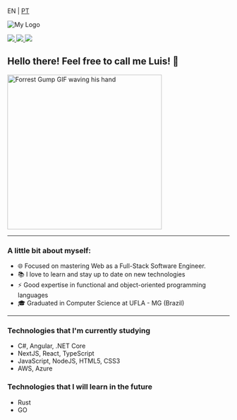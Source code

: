 <p>EN | 
  <a href="https://github.com/luis-saes/luis-saes/blob/main/README-ptbr.md">PT</a>
</p>

![My Logo](https://i.imgur.com/y1SyDdA.png)

<a href="https://www.linkedin.com/in/luis-saes/">
  <img src="https://img.shields.io/badge/Luis Saes-blue?style=flat-square&logo=linkedin&labelColor=blue">
</a>

<a href="https://medium.com/@luisaes">
  <img src="https://img.shields.io/badge/-@luisaes-000?style=flat&labelColor=000000&logo=Medium">
</a>

<a href="https://luis-saes.github.io/developer-portfolio/">
  <img src="https://img.shields.io/badge/My%20Developer%20Portfolio-%230096ff">
</a>

## Hello there! Feel free to call me Luis! 👋

<img alt="Forrest Gump GIF waving his hand" src="http://www.reactiongifs.com/r/fgwv.gif" width=350/>

---

### A little bit about myself:
* 🌐 Focused on mastering Web as a Full-Stack Software Engineer.
* 📚 I love to learn and stay up to date on new technologies
* ⚡ Good expertise in functional and object-oriented programming languages
* 🎓 Graduated in Computer Science at UFLA - MG (Brazil)

---
### Technologies that I'm currently studying

* C#, Angular, .NET Core
* NextJS, React, TypeScript
* JavaScript, NodeJS, HTML5, CSS3
* AWS, Azure

### Technologies that I will learn in the future

* Rust
* GO
